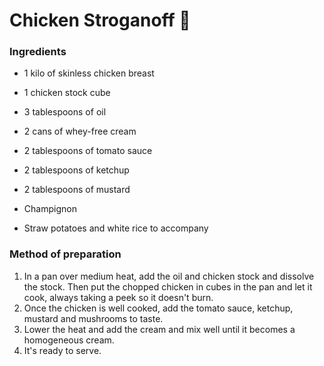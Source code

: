 # Chicken Stroganoff :chicken:

### Ingredients

- 1 kilo of skinless chicken breast

- 1 chicken stock cube
- 3 tablespoons of oil
- 2 cans of whey-free cream
- 2 tablespoons of tomato sauce
- 2 tablespoons of ketchup
- 2 tablespoons of mustard
- Champignon
- Straw potatoes and white rice to accompany

### Method of preparation

1. In a pan over medium heat, add the oil and chicken stock and dissolve the stock. Then put the chopped chicken in cubes in the pan and let it cook, always taking a peek so it doesn't burn.
2. Once the chicken is well cooked, add the tomato sauce, ketchup, mustard and mushrooms to taste.
3. Lower the heat and add the cream and mix well until it becomes a homogeneous cream.
4. It's ready to serve.